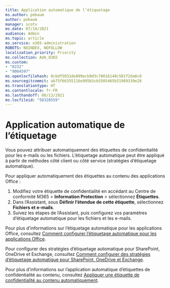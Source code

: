 ```yaml
---
title: Application automatique de l’étiquetage
ms.author: pebaum
author: pebaum
manager: scotv
ms.date: 07/19/2021
audience: Admin
ms.topic: article
ms.service: o365-administration
ROBOTS: NOINDEX, NOFOLLOW
localization_priority: Priority
ms.collection: Adm_O365
ms.custom:
- "8232"
- "9004597"
ms.openlocfilehash: 0cbdf5031de899ecb9d3c78016148c581f2da0c8
ms.sourcegitcommit: ab75f66355116e995b3cb5505465b31989339e28
ms.translationtype: HT
ms.contentlocale: fr-FR
ms.lasthandoff: 08/13/2021
ms.locfileid: "58320559"
---
```

# <a name="auto-apply-labeling"></a>Application automatique de l’étiquetage

Vous pouvez attribuer automatiquement des étiquettes de confidentialité pour les e-mails ou les fichiers. L’étiquetage automatique peut être appliqué à partir de méthodes côté client ou côté service (stratégies d’étiquetage automatique).

Pour appliquer automatiquement des étiquettes au contenu des applications Office : 

1. Modifiez votre étiquette de confidentialité en accédant au Centre de conformité M365 > **Information Protection** > sélectionnez **Étiquettes**. 
1. Dans l’Assistant, sous **Définir l’étendue de cette étiquette**, sélectionnez **Fichiers et e-mails**. 
1. Suivez les étapes de l’Assistant, puis configurez vos paramètres d’étiquetage automatique pour les fichiers et les e-mails. 

Pour plus d’informations sur l’étiquetage automatique pour les applications Office, consultez [Comment configurer l’étiquetage automatique pour les applications Office](https://docs.microsoft.com/microsoft-365/compliance/apply-sensitivity-label-automatically#how-to-configure-auto-labeling-for-office-apps).

Pour configurer des stratégies d’étiquetage automatique pour SharePoint, OneDrive et Exchange, consultez [Comment configurer des stratégies d’étiquetage automatique pour SharePoint, OneDrive et Exchange](https://go.microsoft.com/fwlink/?linkid=2148841).

Pour plus d’informations sur l’application automatique d’étiquettes de confidentialité au contenu, consultez [Appliquer une étiquette de confidentialité au contenu automatiquement](https://docs.microsoft.com/microsoft-365/compliance/apply-sensitivity-label-automatically).